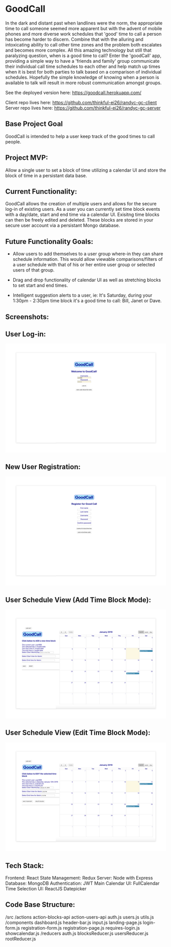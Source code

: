 # GoodCall
In the dark and distant past when landlines were the norm, the appropriate time to call someone seemed more apparent but with the advent of mobile phones and more diverse work schedules that 'good' time to call a person has become harder to discern. Combine that with the alluring and intoxicating ability to call other time zones and the problem both escalates and becomes more complex. All this amazing technology but still that paralyzing question, when is a good time to call? Enter the 'goodCall' app, providing a simple way to have a 'friends and family' group communicate their individual call time schedules to each other and help match up times when it is best for both parties to talk based on a comparison of individual schedules. Hopefully the simple knowledge of knowing when a person is available to talk will result in more robust communication amongst groups. 

See the deployed version here: https://goodcall.herokuapp.com/

Client repo lives here: https://github.com/thinkful-ei26/randyc-gc-client
Server repo lives here: https://github.com/thinkful-ei26/randyc-gc-server

## Base Project Goal
GoodCall is intended to help a user keep track of the good times to call people.

## Project MVP:
Allow a single user to set a block of time utilizing a calendar UI and store the block of time in a persistant data base.


## Current Functionality:
GoodCall allows the creation of multiple users and allows for the secure log-in of existing users.
As a user you can currently set time block events with a day/date, start and end time via a calendar UI.
Exisitng time blocks can then be freely edited and deleted.
These blocks are stored in your secure user account via a persistant Mongo database.

## Future Functionality Goals:
* Allow users to add themselves to a user group where-in they can share schedule information.
This would allow viewable comparisons/filters of a user schedule with that of his or her entire user group or selected users of that group.

* Drag and drop functionality of calendar UI as well as stretching blocks to set start and end times.

* Intelligent suggestion alerts to a user, ie: It's Saturday, during your 1:30pm - 2:30pm time block it's a good time to call: Bill, Janet or Dave.
 
## Screenshots:

## User Log-in:
![](images/user-log-in.png)

## New User Registration:
![](images/new-user-registration.png)

## User Schedule View (Add Time Block Mode):
![](images/main-view-add-mode.png)

## User Schedule View (Edit Time Block Mode):
![](images/main-view-edit-mode.png)

## Tech Stack:
Frontend: React
State Management: Redux
Server: Node with Express
Database: MongoDB
Authentication: JWT
Main Calendar UI: FullCalendar
Time Selection UI: ReactJS Datepicker
 
## Code Base Structure:
/src
/actions
  action-blocks-api
  action-users-api
  auth.js
  users.js
  utils.js
/components
  dashboard.js
  header-bar.js
  input.js
  landing-page.js
  login-form.js
  registration-form.js
  registration-page.js
  requires-login.js
  showcalendar.js
/reducers
  auth.js
  blocksReducer.js
  usersReducer.js
  rootReducer.js
  
  
  
 



